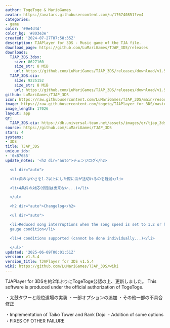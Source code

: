 ```yaml
---
author: TogeToge & MarioGames
avatar: https://avatars.githubusercontent.com/u/176740851?v=4
categories:
- game
color: '#9e4d4d'
color_bg: '#803e3e'
created: '2024-07-27T07:58:35Z'
description: TJAPlayer for 3DS - Music game of the TJA file.
download_page: https://github.com/LuMariGames/TJAP_3DS/releases
downloads:
  TJAP_3DS.3dsx:
    size: 8627160
    size_str: 8 MiB
    url: https://github.com/LuMariGames/TJAP_3DS/releases/download/v1.5.4/TJAP_3DS.3dsx
  TJAP_3DS.cia:
    size: 9225152
    size_str: 8 MiB
    url: https://github.com/LuMariGames/TJAP_3DS/releases/download/v1.5.4/TJAP_3DS.cia
github: LuMariGames/TJAP_3DS
icon: https://raw.githubusercontent.com/LuMariGames/TJAP_3DS/main/resource/icon.png
image: https://raw.githubusercontent.com/togetg/TJAPlayer_for_3DS/master/resource/banner.png
image_length: 17026
layout: app
qr:
  TJAP_3DS.cia: https://db.universal-team.net/assets/images/qr/tjap_3ds-cia.png
source: https://github.com/LuMariGames/TJAP_3DS
stars: 4
systems:
- 3DS
title: TJAP_3DS
unique_ids:
- '0xB7655'
update_notes: '<h2 dir="auto">チェンジログ</h2>

  <ul dir="auto">

  <li>曲のはやさを1.2以上にした際に曲が途切れるのを軽減</li>

  <li>4条件の対応(個別は出来ない...)</li>

  </ul>

  <h2 dir="auto">Changelog</h2>

  <ul dir="auto">

  <li>Reduced song interruptions when the song speed is set to 1.2 or higherojo soul
  gauge condition</li>

  <li>4 conditions supported (cannot be done individually...)</li>

  </ul>'
updated: '2025-06-09T00:01:51Z'
version: v1.5.4
version_title: TJAPlayer for 3DS v1.5.4
wiki: https://github.com/LuMariGames/TJAP_3DS/wiki
---
```

TJAPlayer for 3DSを約2年ぶりにTogeToge公認の上、更新しました。
This software is produced under the official authorization of TogeToge.

・太鼓タワーと段位道場の実装
・一部オプションの追加
・その他一部の不具合修正

・Implementation of Taiko Tower and Rank Dojo
・Addition of some options
・FIXES OF OTHER FAILURE